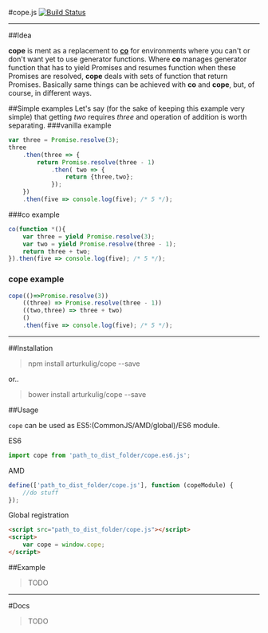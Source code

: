 #cope.js [![Build Status](https://travis-ci.org/arturkulig/cope.svg?branch=master)](https://travis-ci.org/arturkulig/cope)

---

##Idea

**cope** is ment as a replacement to **[co](https://github.com/tj/co)** for environments where you can't or don't want yet to use generator functions.
Where **co** manages generator function that has to yield Promises and resumes function when these Promises are resolved, **cope** deals with sets of function that return Promises.
Basically same things can be achieved with **co** and **cope**, but, of course, in different ways.

##Simple examples
Let's say (for the sake of keeping this example very simple) that getting *two* requires *three* and operation of addition is worth separating.
###vanilla example
```javascript
var three = Promise.resolve(3);
three
	.then(three => {
		return Promise.resolve(three - 1)
			.then( two => {
				return {three,two};
			});
	})
	.then(five => console.log(five); /* 5 */);
```
###co example
```javascript
co(function *(){
	var three = yield Promise.resolve(3);
	var two = yield Promise.resolve(three - 1);
	return three + two;
}).then(five => console.log(five); /* 5 */);
```
### cope example
```javascript
cope(()=>Promise.resolve(3))
	((three) => Promise.resolve(three - 1))
	((two,three) => three + two)
	()
	.then(five => console.log(five); /* 5 */);
```
---

##Installation
> npm install arturkulig/cope --save

or..
> bower install arturkulig/cope --save

##Usage

`cope` can be used as ES5:(CommonJS/AMD/global)/ES6 module.

ES6
```javascript
import cope from 'path_to_dist_folder/cope.es6.js';
```

AMD
```javascript
define(['path_to_dist_folder/cope.js'], function (copeModule) {
    //do stuff
});
```

Global registration
```html
<script src="path_to_dist_folder/cope.js"></script>
<script>
	var cope = window.cope;
</script>
```

##Example

>TODO

---
#Docs

>TODO
